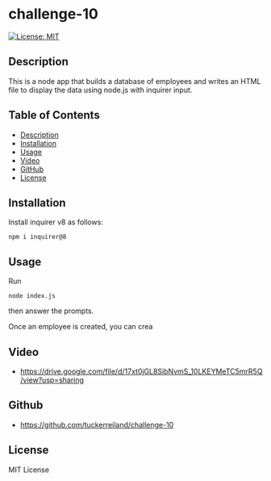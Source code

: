 # challenge-10

[![License: MIT](https://img.shields.io/badge/License-MIT-yellow.svg)](https://opensource.org/licenses/MIT)
    
## Description

This is a node app that builds a database of employees and writes an HTML file to display the data using node.js with inquirer input.


## Table of Contents
* [Description](#description)
* [Installation](#installation)
* [Usage](#usage)
* [Video](#video)
* [GitHub](#github)
* [License](#license)

## Installation
Install inquirer v8 as follows: 

```
npm i inquirer@8
```

## Usage
Run

```
node index.js
```

then answer the prompts.

Once an employee is created, you can crea

## Video

* https://drive.google.com/file/d/17xt0jGL8SibNvmS_10LKEYMeTC5mrR5Q/view?usp=sharing

## Github

* https://github.com/tuckerreiland/challenge-10

## License

MIT License

